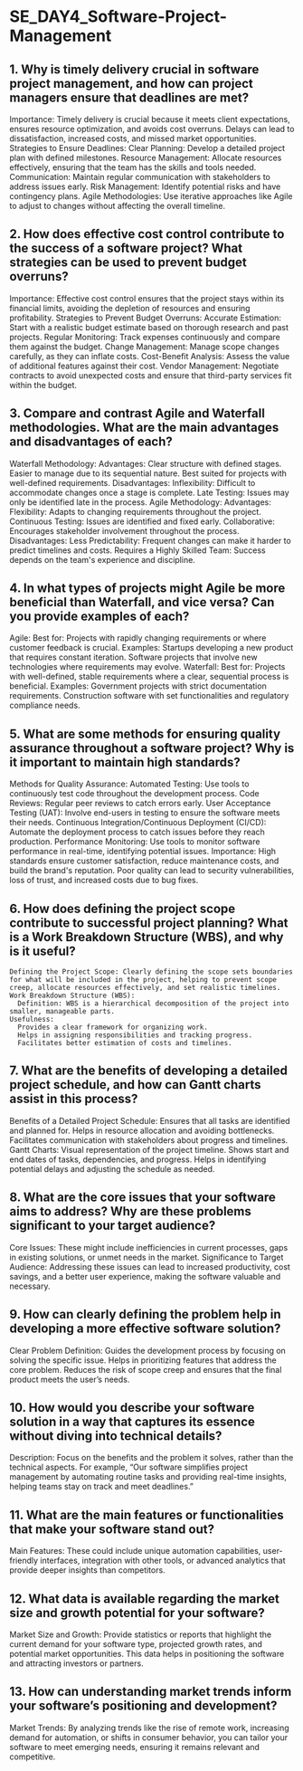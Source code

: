 # SE_DAY4_Software-Project-Management
## 1. Why is timely delivery crucial in software project management, and how can project managers ensure that deadlines are met?
  Importance: Timely delivery is crucial because it meets client expectations, ensures resource optimization, and avoids cost overruns. Delays can lead to dissatisfaction, increased costs, and missed market opportunities.
    Strategies to Ensure Deadlines:
      Clear Planning: Develop a detailed project plan with defined milestones.
      Resource Management: Allocate resources effectively, ensuring that the team has the skills and tools needed.
      Communication: Maintain regular communication with stakeholders to address issues early.
      Risk Management: Identify potential risks and have contingency plans.
      Agile Methodologies: Use iterative approaches like Agile to adjust to changes without affecting the overall timeline.

## 2. How does effective cost control contribute to the success of a software project? What strategies can be used to prevent budget overruns?
  Importance: Effective cost control ensures that the project stays within its financial limits, avoiding the depletion of resources and ensuring profitability.
    Strategies to Prevent Budget Overruns:
      Accurate Estimation: Start with a realistic budget estimate based on thorough research and past projects.
      Regular Monitoring: Track expenses continuously and compare them against the budget.
      Change Management: Manage scope changes carefully, as they can inflate costs.
      Cost-Benefit Analysis: Assess the value of additional features against their cost.
      Vendor Management: Negotiate contracts to avoid unexpected costs and ensure that third-party services fit within the budget.

## 3. Compare and contrast Agile and Waterfall methodologies. What are the main advantages and disadvantages of each?
  Waterfall Methodology:
    Advantages:
      Clear structure with defined stages.
      Easier to manage due to its sequential nature.
      Best suited for projects with well-defined requirements.
    Disadvantages:
      Inflexibility: Difficult to accommodate changes once a stage is complete.
      Late Testing: Issues may only be identified late in the process.
  Agile Methodology:
    Advantages:
      Flexibility: Adapts to changing requirements throughout the project.
      Continuous Testing: Issues are identified and fixed early.
      Collaborative: Encourages stakeholder involvement throughout the process.
    Disadvantages:
      Less Predictability: Frequent changes can make it harder to predict timelines and costs.
      Requires a Highly Skilled Team: Success depends on the team's experience and discipline.

## 4. In what types of projects might Agile be more beneficial than Waterfall, and vice versa? Can you provide examples of each?
  Agile:
    Best for: Projects with rapidly changing requirements or where customer feedback is crucial.
    Examples:
      Startups developing a new product that requires constant iteration.
      Software projects that involve new technologies where requirements may evolve.
  Waterfall:
    Best for: Projects with well-defined, stable requirements where a clear, sequential process is beneficial.
    Examples:
      Government projects with strict documentation requirements.
      Construction software with set functionalities and regulatory compliance needs.

## 5. What are some methods for ensuring quality assurance throughout a software project? Why is it important to maintain high standards?
  Methods for Quality Assurance:
    Automated Testing: Use tools to continuously test code throughout the development process.
    Code Reviews: Regular peer reviews to catch errors early.
    User Acceptance Testing (UAT): Involve end-users in testing to ensure the software meets their needs.
    Continuous Integration/Continuous Deployment (CI/CD): Automate the deployment process to catch issues before they reach production.
    Performance Monitoring: Use tools to monitor software performance in real-time, identifying potential issues.
  Importance: High standards ensure customer satisfaction, reduce maintenance costs, and build the brand's reputation. Poor quality can lead to security vulnerabilities, loss of trust, and increased costs due to bug fixes.

## 6. How does defining the project scope contribute to successful project planning? What is a Work Breakdown Structure (WBS), and why is it useful?
    Defining the Project Scope: Clearly defining the scope sets boundaries for what will be included in the project, helping to prevent scope creep, allocate resources effectively, and set realistic timelines.
    Work Breakdown Structure (WBS):
      Definition: WBS is a hierarchical decomposition of the project into smaller, manageable parts.
    Usefulness:
      Provides a clear framework for organizing work.
      Helps in assigning responsibilities and tracking progress.
      Facilitates better estimation of costs and timelines.

## 7. What are the benefits of developing a detailed project schedule, and how can Gantt charts assist in this process?
  Benefits of a Detailed Project Schedule:
    Ensures that all tasks are identified and planned for.
    Helps in resource allocation and avoiding bottlenecks.
    Facilitates communication with stakeholders about progress and timelines.
  Gantt Charts:
    Visual representation of the project timeline.
    Shows start and end dates of tasks, dependencies, and progress.
    Helps in identifying potential delays and adjusting the schedule as needed.

## 8. What are the core issues that your software aims to address? Why are these problems significant to your target audience?
  Core Issues: These might include inefficiencies in current processes, gaps in existing solutions, or unmet needs in the market.
  Significance to Target Audience: Addressing these issues can lead to increased productivity, cost savings, and a better user experience, making the software valuable and necessary.

## 9. How can clearly defining the problem help in developing a more effective software solution?
  Clear Problem Definition:
    Guides the development process by focusing on solving the specific issue.
    Helps in prioritizing features that address the core problem.
    Reduces the risk of scope creep and ensures that the final product meets the user’s needs.

## 10. How would you describe your software solution in a way that captures its essence without diving into technical details?
  Description: Focus on the benefits and the problem it solves, rather than the technical aspects. For example, “Our software simplifies project management by automating routine tasks and providing real-time insights, helping teams stay on track and meet deadlines.”

## 11. What are the main features or functionalities that make your software stand out?
  Main Features: These could include unique automation capabilities, user-friendly interfaces, integration with other tools, or advanced analytics that provide deeper insights than competitors.

## 12. What data is available regarding the market size and growth potential for your software?
  Market Size and Growth: Provide statistics or reports that highlight the current demand for your software type, projected growth rates, and potential market opportunities. This data helps in positioning the software and   attracting investors or partners.

## 13. How can understanding market trends inform your software’s positioning and development?
  Market Trends: By analyzing trends like the rise of remote work, increasing demand for automation, or shifts in consumer behavior, you can tailor your software to meet emerging needs, ensuring it remains relevant and      competitive.
